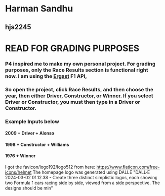 # Harman Sandhu 
## hjs2245
# READ FOR GRADING PURPOSES 
### P4 inspired me to make my own personal project. For grading purposes, only the Race Results section is functional right now. I am using the [Ergast](https://ergast.com/mrd/) F1 API,
### So open the project, click Race Results, and then choose the year, then either Driver, Constructor, or Winner. If you select Driver or Constructor, you must then type in a Driver or Constructor.
### Example Inputs below
#### 2009 + Driver + Alonso
#### 1998 + Constructor + Williams
#### 1976 + Winner


I got the favicon/logo192/logo512 from here: https://www.flaticon.com/free-icons/helmet
The homepage logo was generated using DALLE "DALL·E 2024-03-02 01.12.38 - Create three distinct simplistic logos, each showing two Formula 1 cars racing side by side, viewed from a side perspective. The designs should be min"